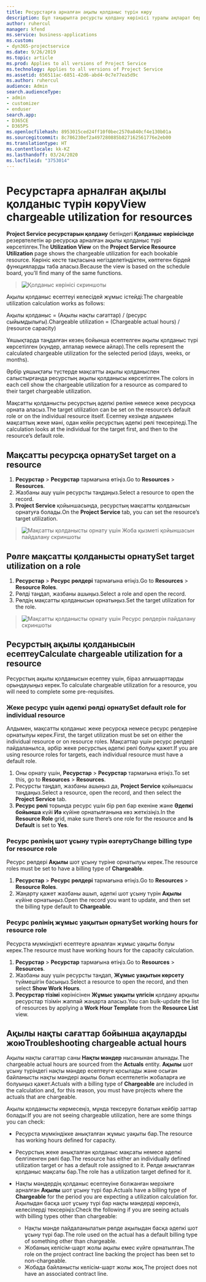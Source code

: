 ```yaml
---
title: Ресурстарға арналған ақылы қолданыс түрін көру
description: Бұл тақырыпта ресурсты қолдану көрінісі туралы ақпарат беріледі.
author: ruhercul
manager: kfend
ms.service: business-applications
ms.custom:
- dyn365-projectservice
ms.date: 9/26/2019
ms.topic: article
ms.prod: Applies to all versions of Project Service
ms.technology: Applies to all versions of Project Service
ms.assetid: 656511ac-6851-42d6-abd4-0c7e77ea5d9c
ms.author: ruhercul
audience: Admin
search.audienceType:
- admin
- customizer
- enduser
search.app:
- D365CE
- D365PS
ms.openlocfilehash: 8953015ced24ff10f0bec2570a840cf4e130b01a
ms.sourcegitcommit: 8c786230ef2a497280885b827162561776e2eb00
ms.translationtype: HT
ms.contentlocale: kk-KZ
ms.lasthandoff: 03/24/2020
ms.locfileid: "3753014"
---
```

# <a name="view-chargeable-utilization-for-resources"></a><span data-ttu-id="72b94-103">Ресурстарға арналған ақылы қолданыс түрін көру</span><span class="sxs-lookup"><span data-stu-id="72b94-103">View chargeable utilization for resources</span></span>
 
<span data-ttu-id="72b94-104">**Project Service ресурстарын қолдану** бетіндегі **Қолданыс көрінісінде** резервтелетін әр ресурсқа арналған ақылы қолданыс түрі көрсетілген.</span><span class="sxs-lookup"><span data-stu-id="72b94-104">The **Utilization View** on the **Project Service Resource Utilization** page shows the chargeable utilization for each bookable resource.</span></span> <span data-ttu-id="72b94-105">Көрініс кесте тақтасына негізделетіндіктен, көптеген бірдей функцияларды таба аласыз.</span><span class="sxs-lookup"><span data-stu-id="72b94-105">Because the view is based on the schedule board, you’ll find many of the same functions.</span></span>

> ![Қолданыс көрінісі скриншоты](media/FAQ-utilization-1.png)
 

<span data-ttu-id="72b94-107">Ақылы қолданыс есептеуі келесідей жұмыс істейді:</span><span class="sxs-lookup"><span data-stu-id="72b94-107">The chargeable utilization calculation works as follows:</span></span>

   <span data-ttu-id="72b94-108">Ақылы қолданыс = (Ақылы нақты сағаттар) / (ресурс сыйымдылығы).</span><span class="sxs-lookup"><span data-stu-id="72b94-108">Chargeable utilization = (Chargeable actual hours) / (resource capacity)</span></span>

<span data-ttu-id="72b94-109">Ұяшықтарда таңдалған кезең бойынша есептелген ақылы қолданыс түрі көрсетілген (күндер, апталар немесе айлар).</span><span class="sxs-lookup"><span data-stu-id="72b94-109">The cells represent the calculated chargeable utilization for the selected period (days, weeks, or months).</span></span>

<span data-ttu-id="72b94-110">Әрбір ұяшықтағы түстерде мақсатты ақылы қолданыспен салыстырғанда ресурстың ақылы қолданысы көрсетілген.</span><span class="sxs-lookup"><span data-stu-id="72b94-110">The colors in each cell show the chargeable utilization for a resource as compared to their target chargeable utilization.</span></span> 

<span data-ttu-id="72b94-111">Мақсатты қолданысты ресурстың әдепкі рөліне немесе жеке ресурсқа орната аласыз.</span><span class="sxs-lookup"><span data-stu-id="72b94-111">The target utilization can be set on the resource’s default role or on the individual resource itself.</span></span> <span data-ttu-id="72b94-112">Есептеу кезінде алдымен мақсаттың жеке мәні, одан кейін ресурстың әдепкі рөлі тексеріледі.</span><span class="sxs-lookup"><span data-stu-id="72b94-112">The calculation looks at the individual for the target first, and then to the resource’s default role.</span></span>

## <a name="set-target-on-a-resource"></a><span data-ttu-id="72b94-113">Мақсатты ресурсқа орнату</span><span class="sxs-lookup"><span data-stu-id="72b94-113">Set target on a resource</span></span>

1. <span data-ttu-id="72b94-114">**Ресурстар** \> **Ресурстар** тармағына өтіңіз.</span><span class="sxs-lookup"><span data-stu-id="72b94-114">Go to **Resources** \> **Resources**.</span></span> 
2. <span data-ttu-id="72b94-115">Жазбаны ашу үшін ресурсты таңдаңыз.</span><span class="sxs-lookup"><span data-stu-id="72b94-115">Select a resource to open the record.</span></span> 
3. <span data-ttu-id="72b94-116">**Project Service** қойыншасында, ресурстың мақсатты қолданысын орнатуға болады.</span><span class="sxs-lookup"><span data-stu-id="72b94-116">On the **Project Service** tab, you can set the resource’s target utilization.</span></span>

> ![Мақсатты қолданысты орнату үшін Жоба қызметі қойыншасын пайдалану скриншоты](media/FAQ-utilization-2.png)
 
## <a name="set-target-utilization-on-a-role"></a><span data-ttu-id="72b94-118">Рөлге мақсатты қолданысты орнату</span><span class="sxs-lookup"><span data-stu-id="72b94-118">Set target utilization on a role</span></span>

1. <span data-ttu-id="72b94-119">**Ресурстар** \> **Ресурс рөлдері** тармағына өтіңіз.</span><span class="sxs-lookup"><span data-stu-id="72b94-119">Go to **Resources** \> **Resource Roles**.</span></span> 
2. <span data-ttu-id="72b94-120">Рөлді таңдап, жазбаны ашыңыз.</span><span class="sxs-lookup"><span data-stu-id="72b94-120">Select a role and open the record.</span></span> 
3. <span data-ttu-id="72b94-121">Рөлдің мақсатты қолданысын орнатыңыз.</span><span class="sxs-lookup"><span data-stu-id="72b94-121">Set the target utilization for the role.</span></span>

> ![Мақсатты қолданысты орнату үшін Ресурс рөлдерін пайдалану скриншоты](media/FAQ-utilization-3.png)
 
## <a name="calculate-chargeable-utilization-for-a-resource"></a><span data-ttu-id="72b94-123">Ресурстың ақылы қолданысын есептеу</span><span class="sxs-lookup"><span data-stu-id="72b94-123">Calculate chargeable utilization for a resource</span></span>

<span data-ttu-id="72b94-124">Ресурстың ақылы қолданысын есептеу үшін, біраз алғышарттарды орындауыңыз керек.</span><span class="sxs-lookup"><span data-stu-id="72b94-124">To calculate chargeable utilization for a resource, you will need to complete some pre-requisites.</span></span> 

### <a name="set-default-role-for-individual-resource"></a><span data-ttu-id="72b94-125">Жеке ресурс үшін әдепкі рөлді орнату</span><span class="sxs-lookup"><span data-stu-id="72b94-125">Set default role for individual resource</span></span>

<span data-ttu-id="72b94-126">Алдымен, мақсатты қолданыс жеке ресурсқа немесе ресурс рөлдеріне орнатылуы керек.</span><span class="sxs-lookup"><span data-stu-id="72b94-126">First, the target utilization must be set on either the individual resource or on resource roles.</span></span> <span data-ttu-id="72b94-127">Мақсаттар үшін ресурс рөлдері пайдаланылса, әрбір жеке ресурстың әдепкі рөлі болуы қажет.</span><span class="sxs-lookup"><span data-stu-id="72b94-127">If you are using resource roles for targets, each individual resource must have a default role.</span></span> 

1. <span data-ttu-id="72b94-128">Оны орнату үшін, **Ресурстар** \> **Ресурстар** тармағына өтіңіз.</span><span class="sxs-lookup"><span data-stu-id="72b94-128">To set this, go to **Resources** \> **Resources**.</span></span> 
2. <span data-ttu-id="72b94-129">Ресурсты таңдап, жазбаны ашыңыз да, **Project Service** қойыншасы таңдаңыз.</span><span class="sxs-lookup"><span data-stu-id="72b94-129">Select a resource, open the record, and then select the **Project Service** tab.</span></span> 
3. <span data-ttu-id="72b94-130">**Ресурс рөлі** торында ресурс үшін бір рөл бар екеніне және **Әдепкі бойынша** күйі **Иә** күйіне орнатылғанына көз жеткізіңіз.</span><span class="sxs-lookup"><span data-stu-id="72b94-130">In the **Resource Role** grid, make sure there’s one role for the resource and **Is Default** is set to **Yes**.</span></span>
 
### <a name="change-billing-type-for-resource-role"></a><span data-ttu-id="72b94-131">Ресурс рөлінің шот ұсыну түрін өзгерту</span><span class="sxs-lookup"><span data-stu-id="72b94-131">Change billing type for resource role</span></span>

<span data-ttu-id="72b94-132">Ресурс рөлдері **Ақылы** шот ұсыну түріне орнатылуы керек.</span><span class="sxs-lookup"><span data-stu-id="72b94-132">The resource roles must be set to have a billing type of **Chargeable**.</span></span> 

1. <span data-ttu-id="72b94-133">**Ресурстар** \> **Ресурс рөлдері** тармағына өтіңіз.</span><span class="sxs-lookup"><span data-stu-id="72b94-133">Go to **Resources** \> **Resource Roles**.</span></span> 
2. <span data-ttu-id="72b94-134">Жаңарту қажет жазбаны ашып, әдепкі шот ұсыну түрін **Ақылы** күйіне орнатыңыз.</span><span class="sxs-lookup"><span data-stu-id="72b94-134">Open the record you want to update, and then set the billing type default to **Chargeable**.</span></span>

### <a name="set-working-hours-for-resource-role"></a><span data-ttu-id="72b94-135">Ресурс рөлінің жұмыс уақытын орнату</span><span class="sxs-lookup"><span data-stu-id="72b94-135">Set working hours for resource role</span></span>
 
<span data-ttu-id="72b94-136">Ресурста мүмкіндікті есептеуге арналған жұмыс уақыты болуы керек.</span><span class="sxs-lookup"><span data-stu-id="72b94-136">The resource must have working hours for the capacity calculation.</span></span> 

1. <span data-ttu-id="72b94-137">**Ресурстар** \> **Ресурстар** тармағына өтіңіз.</span><span class="sxs-lookup"><span data-stu-id="72b94-137">Go to **Resources** \> **Resources**.</span></span> 
2. <span data-ttu-id="72b94-138">Жазбаны ашу үшін ресурсты таңдап, **Жұмыс уақытын көрсету** түймешігін басыңыз.</span><span class="sxs-lookup"><span data-stu-id="72b94-138">Select a resource to open the record, and then select **Show Work Hours**.</span></span> 
3. <span data-ttu-id="72b94-139">**Ресурстар тізімі** көрінісінен **Жұмыс уақыты үлгісін** қолдану арқылы ресурстар тізімін жаппай жаңарта аласыз.</span><span class="sxs-lookup"><span data-stu-id="72b94-139">You can bulk-update the list of resources by applying a **Work Hour Template** from the **Resource List** view.</span></span>

## <a name="troubleshooting-chargeable-actual-hours"></a><span data-ttu-id="72b94-140">Ақылы нақты сағаттар бойынша ақауларды жою</span><span class="sxs-lookup"><span data-stu-id="72b94-140">Troubleshooting chargeable actual hours</span></span>

<span data-ttu-id="72b94-141">Ақылы нақты сағаттар саны **Нақты мәндер** нысанынан алынады.</span><span class="sxs-lookup"><span data-stu-id="72b94-141">The chargeable actual hours are sourced from the **Actuals** entity.</span></span> <span data-ttu-id="72b94-142">**Ақылы** шот ұсыну түріндегі нақты мәндер есептеуге қосылады және осыған байланысты нақты мәндері ақылы болып есептелетін жобаларға ие болуыңыз қажет.</span><span class="sxs-lookup"><span data-stu-id="72b94-142">Actuals with a billing type of **Chargeable** are included in the calculation and, for this reason, you must have projects where the actuals that are chargeable.</span></span>

<span data-ttu-id="72b94-143">Ақылы қолданысты көрмесеңіз, мұнда тексеруге болатын кейбір заттар болады:</span><span class="sxs-lookup"><span data-stu-id="72b94-143">If you are not seeing chargeable utilization, here are some things you can check:</span></span>

- <span data-ttu-id="72b94-144">Ресурста мүмкіндікке анықталған жұмыс уақыты бар.</span><span class="sxs-lookup"><span data-stu-id="72b94-144">The resource has working hours defined for capacity.</span></span>
- <span data-ttu-id="72b94-145">Ресурстың жеке анықталған қолданыс мақсаты немесе әдепкі белгіленген рөлі бар.</span><span class="sxs-lookup"><span data-stu-id="72b94-145">The resource has either an individually defined utilization target or has a default role assigned to it.</span></span> <span data-ttu-id="72b94-146">Рөлде анықталған қолданыс мақсаты бар.</span><span class="sxs-lookup"><span data-stu-id="72b94-146">The role has a utilization target defined for it.</span></span>
- <span data-ttu-id="72b94-147">Нақты мәндердің қолданыс есептеуіне болжанған мерзімге арналған **Ақылы** шот ұсыну түрі бар.</span><span class="sxs-lookup"><span data-stu-id="72b94-147">Actuals have a billing type of **Chargeable** for the period you are expecting a utilization calculation for.</span></span> <span data-ttu-id="72b94-148">Ақылыдан басқа шот ұсыну түрі бар нақты мәндерді көрсеңіз, келесілерді тексеріңіз:</span><span class="sxs-lookup"><span data-stu-id="72b94-148">Check the following if you are seeing actuals with billing types other than chargeable:</span></span>

  - <span data-ttu-id="72b94-149">Нақты мәнде пайдаланылатын рөлде ақылыдан басқа әдепкі шот ұсыну түрі бар.</span><span class="sxs-lookup"><span data-stu-id="72b94-149">The role used on the actual has a default billing type of something other than chargeable.</span></span>
  - <span data-ttu-id="72b94-150">Жобаның келісім-шарт жолы ақылы емес күйге орнатылған.</span><span class="sxs-lookup"><span data-stu-id="72b94-150">The role on the project contract line backing the project has been set to non-chargeable.</span></span>
  - <span data-ttu-id="72b94-151">Жобада байланысты келісім-шарт жолы жоқ.</span><span class="sxs-lookup"><span data-stu-id="72b94-151">The project does not have an associated contract line.</span></span>

